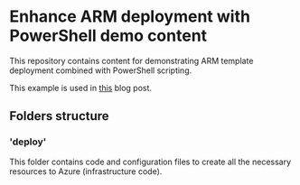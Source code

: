 # Enhance ARM deployment with PowerShell demo content

This repository contains content for demonstrating ARM
template deployment combined with PowerShell scripting.

This example is used in [this](https://blogs.msdn.microsoft.com/jannemattila/2016/08/26/enhance-arm-deployments-with-powershell) blog post.

## Folders structure

### 'deploy'

This folder contains code and configuration files to create
all the necessary resources to Azure (infrastructure code).
